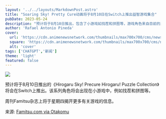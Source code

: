 ```yaml
---
layout: '../../layouts/MarkdownPost.astro'
title: "Soaring Sky! Pretty Cure动画将于8月10日在Switch上推出益智游戏集合"
pubDate: 2023-05-24
description: "预计将于8月10日推出，包含了小游戏如找茬和拼图等，游戏角色来自目前的系列《Hirogaru Sky! Precure》"
author: 'Rafael Antonio Pineda'
cover:
  url: 'https://cdn.animenewsnetwork.com/thumbnails/max700x700/cms/news.6/198376/precure.jpg'
  square: 'https://cdn.animenewsnetwork.com/thumbnails/max700x700/cms/news.6/198376/precure.jpg'
  alt: 'cover'
tags: ['CHATGPT','新闻']
theme: 'light'
featured: false
---
```


![](https://cdn.animenewsnetwork.com/thumbnails/max700x700/cms/news.6/198376/precure.jpg)

预计将于8月10日推出的《Hirogaru Sky! Precure Hirogaru! Puzzle Collection》将会在Switch上推出。该系列角色将会出现在小游戏中，例如找茬和拼图等。

周刊Famitsu杂志上将于星期四揭开更多有关游戏的信息。

来源: [Famitsu.com via Otakomu](http://otakomu.jp/archives/32391242.html)